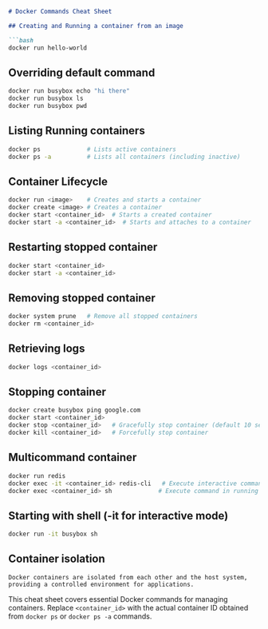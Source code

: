 ```markdown
# Docker Commands Cheat Sheet

## Creating and Running a container from an image

```bash
docker run hello-world
```

## Overriding default command

```bash
docker run busybox echo "hi there"
docker run busybox ls
docker run busybox pwd
```

## Listing Running containers

```bash
docker ps             # Lists active containers
docker ps -a          # Lists all containers (including inactive)
```

## Container Lifecycle

```bash
docker run <image>    # Creates and starts a container
docker create <image> # Creates a container
docker start <container_id>  # Starts a created container
docker start -a <container_id>  # Starts and attaches to a container
```

## Restarting stopped container

```bash
docker start <container_id>
docker start -a <container_id>
```

## Removing stopped container

```bash
docker system prune   # Remove all stopped containers
docker rm <container_id>
```

## Retrieving logs

```bash
docker logs <container_id>
```

## Stopping container

```bash
docker create busybox ping google.com
docker start <container_id>
docker stop <container_id>   # Gracefully stop container (default 10 seconds)
docker kill <container_id>   # Forcefully stop container
```

## Multicommand container

```bash
docker run redis
docker exec -it <container_id> redis-cli   # Execute interactive command in running container
docker exec <container_id> sh             # Execute command in running container
```

## Starting with shell (-it for interactive mode)

```bash
docker run -it busybox sh
```

## Container isolation

```
Docker containers are isolated from each other and the host system, providing a controlled environment for applications.
```

This cheat sheet covers essential Docker commands for managing containers. Replace `<container_id>` with the actual container ID obtained from `docker ps` or `docker ps -a` commands.
```
